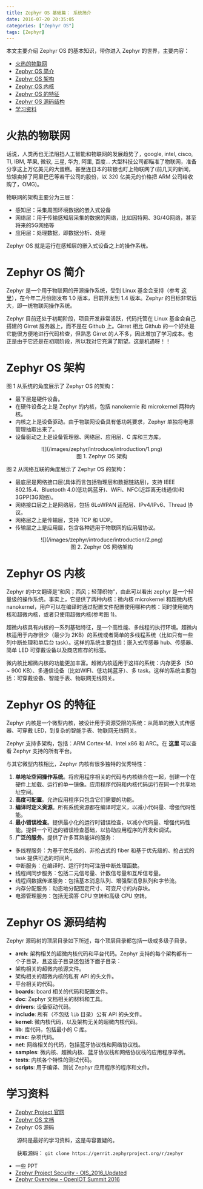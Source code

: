 ```yaml
---
title: Zephyr OS 基础篇： 系统简介
date: 2016-07-20 20:35:05
categories: ["Zephyr OS"]
tags: [Zephyr]
---
```

本文主要介绍 Zephyr OS 的基本知识，带你进入 Zephyr 的世界，主要内容：

- [火热的物联网](#火热的物联网)
- [Zephyr OS 简介](#zephyr-os-简介)
- [Zephyr OS 架构](#zephyr-os-架构)
- [Zephyr OS 内核](#zephyr-os-内核)
- [Zephyr OS 的特征](#zephyr-os-的特征)
- [Zephyr OS 源码结构](#zephyr-os-源码结构)
- [学习资料](#学习资料)

<!--more-->
# 火热的物联网

话说，人类再也无法阻挡人工智能和物联网的发展趋势了，google, intel, cisco, TI, IBM, 苹果, 微软, 三星, 华为, 阿里, 百度... 大型科技公司都瞄准了物联网，准备分享这上万亿美元的大蛋糕。甚至连日本的软银也盯上物联网了(前几天的新闻，软银卖掉了阿里巴巴等若干公司的股份，以 320 亿美元的价格把 ARM 公司给收购了，OMG)。

物联网的架构主要分为三层：
- 感知层：采集周围环境数据的嵌入式设备
- 网络层：用于传输感知层采集的数据的网络，比如因特网、3G/4G网络，甚至将来的5G网络等
- 应用层：处理数据，即数据分析、处理

Zephyr OS 就是运行在感知层的嵌入式设备之上的操作系统。

# Zephyr OS 简介

Zephyr 是一个用于物联网的开源操作系统，受到 Linux 基金会支持（参考 [这里](http://www.cinic.org.cn/site951/hwcj/2016-02-18/812129.shtml)），在今年二月份刚发布 1.0 版本，目前开发到 1.4 版本。Zephyr 的目标非常远大，即一统物联网操作系统。

Zephyr 目前还处于初期阶段，项目开发非常活跃，代码托管在 Linux 基金会自己搭建的 Girret 服务器上，而不是在 Github 上。Girret 相比 Github 的一个好处是它能很方便地进行代码检查，但熟悉 Girret 的人不多，因此增加了学习成本。也正是由于它还是在初期阶段，所以我对它充满了期望。这是机遇呀！！

# Zephyr OS 架构
图 1 从系统的角度展示了 Zephyr OS 的架构：
- 最下层是硬件设备。
- 在硬件设备之上是 Zephyr 的内核，包括 nanokernle 和 microkernel 两种内核。
- 内核之上是设备驱动。由于物联网设备具有低功耗要求，Zephyr 单独将电源管理抽取出来了。
- 设备驱动之上是设备管理器、网络层、应用层、C 库和三方库。

<center>![](/images/zephyr/introduce/introduction/1.png)</center>

<center>图 1. Zephyr OS 架构</center>

图 2 从网络互联的角度展示了 Zephyr OS 的架构：
- 最底层是网络接口层(具体而言包括物理层和数据链路层)，支持 IEEE 802.15.4、Bluetooth 4.0(低功耗蓝牙)、WiFi、NFC(近距离无线通信)和 3GPP(3G网络)。
- 网络接口层之上是网络层，包括 6LoWPAN 适配层、IPv4/IPv6、Thread 协议。
- 网络层之上是传输层，支持 TCP 和 UDP。
- 传输层之上是应用层，包含各种适用于物联网的应用层协议。

<center>![](/images/zephyr/introduce/introduction/2.png)</center>

<center>图 2. Zephyr OS 网络架构</center>

# Zephyr OS 内核

Zephyr 的中文翻译是“和风；西风；轻薄织物”，由此可以看出 zephyr 是一个轻量级的操作系统。事实上，它提供了两种内核：微内核 microkernel 和超微内核 nanokernel，用户可以在编译时通过配置文件配置使用哪种内核：同时使用微内核和超微内核，或者只使用超微内核(参考图 1)。

超微内核具有内核的一系列基础特征，是一个高性能、多线程的执行环境。超微内核适用于内存很少（最少为 2KB）的系统或者简单的多线程系统（比如只有一些列中断处理和单后台 task）。这样的系统主要包括：嵌入式传感器 hub、传感器、简单 LED 可穿戴设备以及商店库存的标签。

微内核比超微内核的功能更加丰富。超微内核适用于这样的系统：内存更多（50 ~ 900 KB）、多通信设备（比如WIFI、低功耗蓝牙）、多 task。这样的系统主要包括：可穿戴设备、智能手表、物联网无线网关。
# Zephyr OS 的特征

Zephyr 内核是一个微型内核，被设计用于资源受限的系统：从简单的嵌入式传感器、可穿戴 LED，到复杂的智能手表、物联网无线网关。

Zephyr 支持多架构，包括：ARM Cortex-M、Intel x86 和 ARC。在 **这里** 可以查看 Zephyr 支持的所有平台。

与其它微型内核相比，Zephyr 内核有很多独特的优秀特性：

 1. **单地址空间操作系统**。将应用程序相关的代码与内核结合在一起，创建一个在硬件上加载、运行的单一镜像。应用程序代码和内核代码运行在同一个共享地址空间。
 2. **高度可配置**。允许应用程序只包含它们需要的功能。
 3. **编译时定义资源**。所有系统资源都在编译时定义，以减小代码量、增强代码性能。
 4. **最小错误检查**。提供最小化的运行时错误检查，以减小代码量、增强代码性能。提供一个可选的错误检查基础，以协助应用程序的开发和调试。
 5. **广泛的服务**。提供了许多耳熟能详的服务：
  - 多线程服务：为基于优先级的、非抢占式的 fiber 和基于优先级的、抢占式的 task 提供可选的时间片。
  - 中断服务：在编译时、运行时均可注册中断处理函数。
  - 线程间同步服务：包括二元信号量、计数信号量和互斥信号量。
  - 线程间数据传递服务：包括基本消息队列、增强型消息队列和字节流。
  - 内存分配服务：动态地分配固定尺寸、可变尺寸的内存块。
  - 电源管理服务：包括无滴答 CPU 空转和高级 CPU 空转。

# Zephyr OS 源码结构
Zephyr 源码树的顶层目录如下所述，每个顶层目录都包括一级或多级子目录。

- **arch**: 架构相关的超微内核代码和平台代码。Zephyr 支持的每个架构都有一个子目录，且这些子目录还包括下面子目录：
 - 架构相关的超微内核源文件。
 - 架构相关的超微内核的私有 API 的头文件。
 - 平台相关的代码。
- **boards**: board 相关的代码和配置文件。
- **doc**: Zephyr 文档相关的材料和工具。
- **drivers**: 设备驱动代码。
- **include**: 所有（不包括 `lib` 目录）公有 API 的头文件。
- **kernel**: 微内核代码，以及架构无关的超微内核代码。
- **lib**: 库代码，包括最小的 C 库。
- **misc**: 杂项代码。
- **net**: 网络相关的代码，包括蓝牙协议栈和网络协议栈。
- **samples**: 微内核、超微内核、蓝牙协议栈和网络协议栈的应用程序举例。
- **tests**: 内核各个特性的测试代码。
- **scripts**: 用于编译、测试 Zephyr 应用程序的程序和文件。

# 学习资料
- [Zephyr Project 官网](https://www.zephyrproject.org/)
- [Zephyr OS 文档](https://www.zephyrproject.org/doc)
- Zephyr OS 源码

　　源码是最好的学习资料，这是毋容置疑的。

　　获取源码： `git clone https://gerrit.zephyrproject.org/r/zephyr `
- 一些 PPT
 - [Zephyr Project Security - OIS_2016_Updated](http://events.linuxfoundation.org/sites/events/files/slides/Zephyr%20Project%20Security%20-%20OIS_2016_Updated.pdf)
 - [Zephyr Overview - OpenIOT Summit 2016](http://events.linuxfoundation.org/sites/events/files/slides/Zephyr%20Overview%20-%20OpenIOT%20Summit%202016.pdf)








